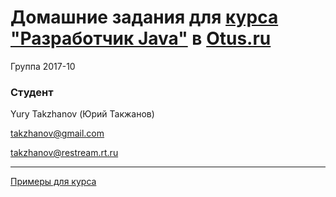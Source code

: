# Домашние задания для [курса "Разработчик Java"](https://otus.ru/lessons/razrabotchik-java/)  в [Otus.ru](https://otus.ru/)

Группа 2017-10

### Студент

Yury Takzhanov (Юрий Такжанов)

takzhanov@gmail.com

takzhanov@restream.rt.ru

---

[Примеры для курса](https://github.com/vitaly-chibrikov/otus_java_2017_10)
